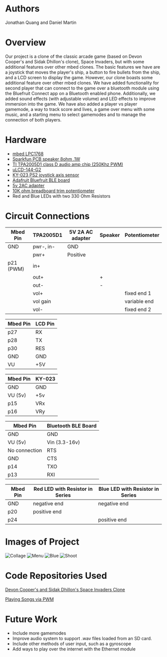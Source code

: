 # Authors
Jonathan Quang and Daniel Martin


# Overview
Our project is a clone of the classic arcade game (based on Devon Cooper's and Sidak Dhillon's clone), Space Invaders, but with some additional features over other mbed clones. The basic features we have are a joystick that moves the player's ship, a button to fire bullets from the ship, and a LCD screen to display the game. However, our clone boasts some additional feature over other mbed clones. We have added functionality for second player that can connect to the game over a bluetooth module using the Bluefruit Connect app on a Bluetooth enabled phone. Additionally, we added sound effects (with adjustable volume) and LED effects to improve immersion into the game. We have also added a player vs player gamemode, a way to track score and lives, a game over menu with some music, and a starting menu to select gamemodes and to manage the connection of both players.

# Hardware
- [mbed LPC1768](https://os.mbed.com/platforms/mbed-LPC1768/)
- [Sparkfun PCB speaker 8ohm .1W](https://os.mbed.com/users/4180_1/notebook/tpa2005d1-class-d-audio-amp/)
- [TI TPA2005D1 class D audio amp chip (250Khz PWM)](https://os.mbed.com/users/4180_1/notebook/tpa2005d1-class-d-audio-amp/)
- [uLCD-144-G2](https://os.mbed.com/users/4180_1/notebook/ulcd-144-g2-128-by-128-color-lcd/)
- [KY-023 PS2 joystick axis sensor](https://arduinomodules.info/ky-023-joystick-dual-axis-module/)
- [Adafruit Bluefruit BLE board](https://os.mbed.com/users/4180_1/notebook/adafruit-bluefruit-le-uart-friend---bluetooth-low-/)
- [5v 2AC adapter](https://www.digikey.com/en/products/detail/wurth-electronics-inc/694106301002/5047522?utm_adgroup=Barrel%20-%20Power%20Connectors&utm_source=google&utm_medium=cpc&utm_campaign=Shopping_Product_Connectors%2C%20Interconnects_NEW&utm_term=&utm_content=Barrel%20-%20Power%20Connectors&gclid=Cj0KCQjw-LOEBhDCARIsABrC0TlTFUNaJdsN-9aJB1ibh7JMV1RMs3MJ0_6Dr17MpBX6kMGLQGHtjRsaAuz2EALw_wcB)
- [10K ohm breadboard trim potentiometer](https://www.sparkfun.com/products/9806)
- Red and Blue LEDs with two 330 Ohm Resistors



# Circuit Connections

| Mbed Pin  | TPA2005D1 | 5V 2A AC adapter | Speaker |Potentiometer|
|-----------|-----------|------------------|---------|-------------|
| GND       | pwr-, in- | GND              |         |             | 
|           | pwr+      | Positive         |         |             |
| p21 (PWM) | in+       |                  |         |             |
|           | out+      |                  | +       |             |
|           | out-      |                  | -       |             |
|           | vol+      |                  |         |fixed end 1  |
|           | vol gain  |                  |         |variable end |
|           | vol-      |                  |         |fixed end 2  |



| Mbed Pin | LCD Pin |
|----------|---------|
| p27      | RX      |
| p28      | TX      |
| p30      | RES     |
| GND      | GND     |
| VU       | +5V     |

| Mbed Pin | KY-023 |
|----------|--------|
| GND      | GND    |
| VU (5v)  | +5v    |
| p15      | VRx    |
| p16      | VRy    |

| Mbed Pin      | Bluetooth BLE Board |
|---------------|---------------------|
| GND           | GND                 |
| VU (5v)       | Vin (3.3-16v)       |
| No connection | RTS                 |
| GND           | CTS                 |
| p14           | TXO                 |
| p13           | RXI                 |


| Mbed Pin | Red LED with Resistor in Series | Blue LED with Resistor in Series |
|----------|---------------------------------|----------------------------------|
| GND      | negative end                    | negative end                     |
| p20      | positive end                    |                                  |
| p24      |                                 | positive end                     |

# Images of Project

![Collage](https://jonathanquang.github.io/ECE4180-Space-Invaders-Clone-Expanded-with-Multiplayer/menu_collage.png) 
![Menu](https://jonathanquang.github.io/ECE4180-Space-Invaders-Clone-Expanded-with-Multiplayer/space_menu.jpg) 
![Blue](https://jonathanquang.github.io/ECE4180-Space-Invaders-Clone-Expanded-with-Multiplayer/space_blue.jpg) 
![Shoot](https://jonathanquang.github.io/ECE4180-Space-Invaders-Clone-Expanded-with-Multiplayer/space_shoot.jpg) 

# Code Repositories Used

[Devon Cooper's and Sidak Dhillon's Space Invaders Clone](https://os.mbed.com/users/DNoved1/code/Space_Invaders_Clone/)

[Playing Songs via PWM](https://os.mbed.com/users/4180_1/code/song_demo_PWM/)

# Future Work

- Include more gamemodes
- Improve audio system to support .wav files loaded from an SD card.
- Include other methods of user input, such as a gyroscope
- Add ways to play over the internet with the Ethernet module







